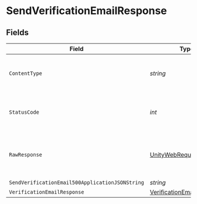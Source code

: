 # SendVerificationEmailResponse


## Fields

| Field                                                                                                            | Type                                                                                                             | Required                                                                                                         | Description                                                                                                      |
| ---------------------------------------------------------------------------------------------------------------- | ---------------------------------------------------------------------------------------------------------------- | ---------------------------------------------------------------------------------------------------------------- | ---------------------------------------------------------------------------------------------------------------- |
| `ContentType`                                                                                                    | *string*                                                                                                         | :heavy_check_mark:                                                                                               | HTTP response content type for this operation                                                                    |
| `StatusCode`                                                                                                     | *int*                                                                                                            | :heavy_check_mark:                                                                                               | HTTP response status code for this operation                                                                     |
| `RawResponse`                                                                                                    | [UnityWebRequest](https://docs.unity3d.com/2021.3/Documentation/ScriptReference/Networking.UnityWebRequest.html) | :heavy_minus_sign:                                                                                               | Raw HTTP response; suitable for custom response parsing                                                          |
| `SendVerificationEmail500ApplicationJSONString`                                                                  | *string*                                                                                                         | :heavy_minus_sign:                                                                                               | N/A                                                                                                              |
| `VerificationEmailResponse`                                                                                      | [VerificationEmailResponse](../../models/shared/VerificationEmailResponse.md)                                    | :heavy_minus_sign:                                                                                               | Ok                                                                                                               |